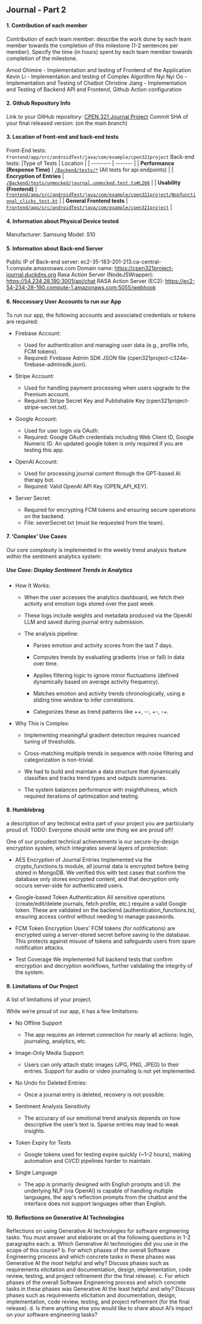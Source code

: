 ## Journal - Part 2

#### 1. Contribution of each member
Contribution of each team member: describe the work done by each team member towards the
completion of this milestone (1-2 sentences per member). Specify the time (in hours) spent by each
team member towards completion of the milestone.

Amod Ghimire - Implementation and testing of Frontend of the Application
Kevin Li - Implementation and testing of Complex Algorithm 
Nyi Nyi Oo - Implementation and Testing of Chatbot
Christine Jiang - Implementation and Testing of Backend API and Frontend, Github Action configuration


#### 2. Github Repository Info
Link to your GitHub repository: [CPEN 321 Journal Project](https://github.com/CPEN321APKGenerators/CPEN321Project)
Commit SHA of your final released version: (on the main branch)


#### 3. Location of front-end and back-end tests
Front-End tests: `Frontend/app/src/androidTest/java/com/example/cpen321project`
Back-end tests: 
|Type of Tests | Location |
| -------- | ------- |
| **Performance (Response Time)**   | [`/Backend/tests/*`](https://github.com/CPEN321APKGenerators/CPEN321Project/tree/main/Backend/tests) (All tests for api endpoints)    |
| **Encryption of Entries** | [`/Backend/tests/unmocked/journal.unmocked.test.ts#L266`](https://github.com/CPEN321APKGenerators/CPEN321Project/blob/main/Backend/tests/unmocked/journal.unmocked.test.ts)       |
| **Usability (Frontend)**    | [`Frontend/app/src/androidTest/java/com/example/cpen321project/Nonfunctional_clicks_test.kt`](https://github.com/CPEN321APKGenerators/CPEN321Project/blob/main/Frontend/app/src/androidTest/java/com/example/cpen321project/Nonfunctional_clicks_test.kt)    |
| **General Frontend tests**    | [`Frontend/app/src/androidTest/java/com/example/cpen321project`](https://github.com/CPEN321APKGenerators/CPEN321Project/tree/main/Frontend/app/src/androidTest/java/com/example/cpen321project)    |


#### 4. Information about Physical Device tested
Manufacturer: Samsung
Model: S10


#### 5. Information about Back-end Server
Public IP of Back-end server: ec2-35-183-201-213.ca-central-1.compute.amazonaws.com
Domain name: https://cpen321project-journal.duckdns.org
Rasa Action Server (NodeJSWrapper): https://54.234.28.190:3001/api/chat
RASA Action Server (EC2): https://ec2-54-234-28-190.compute-1.amazonaws.com:5055/webhook



#### 6. Neccessary User Accounts to run our App
To run our app, the following accounts and associated credentials or tokens are required:

- Firebase Account:
    - Used for authentication and managing user data (e.g., profile info, FCM tokens).
    - Required: Firebase Admin SDK JSON file (cpen321project-c324e-firebase-adminsdk.json).

- Stripe Account:
    - Used for handling payment processing when users upgrade to the Premium account.
    - Required: Stripe Secret Key and Publishable Key (cpen321project-stripe-secret.txt).

- Google Account:
    - Used for user login via OAuth.
    - Required: Google OAuth credentials including Web Client ID, Google Numeric ID. An updated google token is only required if you are testing this app.

- OpenAI Account:
    - Used for processing journal content through the GPT-based AI therapy bot.
    - Required: Valid OpenAI API Key (OPEN_API_KEY).

- Server Secret:
    - Required for encrypting FCM tokens and ensuring secure operations on the backend.
    - File: severSecret.txt (must be requested from the team).


#### 7. 'Complex' Use Cases
Our core complexity is implemented in the weekly trend analysis feature within the sentiment analytics system:

##### Use Case: Display Sentiment Trends in Analytics

- How It Works:
    - When the user accesses the analytics dashboard, we fetch their activity and emotion logs stored over the past week.

    - These logs include weights and metadata produced via the OpenAI LLM and saved during journal entry submission.

    - The analysis pipeline:
        - Parses emotion and activity scores from the last 7 days.

        - Computes trends by evaluating gradients (rise or fall) in data over time.

        - Applies filtering logic to ignore minor fluctuations (defined dynamically based on average activity frequency).

        - Matches emotion and activity trends chronologically, using a sliding time window to infer correlations.

        - Categorizes these as trend patterns like ++, --, +-, -+.

- Why This is Complex:
    - Implementing meaningful gradient detection requires nuanced tuning of thresholds.

    - Cross-matching multiple trends in sequence with noise filtering and categorization is non-trivial.

    - We had to build and maintain a data structure that dynamically classifies and tracks trend types and outputs summaries.

    - The system balances performance with insightfulness, which required iterations of optimization and testing.




#### 8. Humblebrag
a description of any technical extra part of your project you are particularly proud of.
TODO: Everyone should write one thing we are proud of!!

One of our proudest technical achievements is our secure-by-design encryption system, which integrates several layers of protection:

- AES Encryption of Journal Entries
Implemented via the crypto_functions.ts module, all journal data is encrypted before being stored in MongoDB. We verified this with test cases that confirm the database only stores encrypted content, and that decryption only occurs server-side for authenticated users.

- Google-based Token Authentication
All sensitive operations (create/edit/delete journals, fetch profile, etc.) require a valid Google token. These are validated on the backend (authentication_functions.ts), ensuring access control without needing to manage passwords.

- FCM Token Encryption
Users' FCM tokens (for notifications) are encrypted using a server-stored secret before saving to the database. This protects against misuse of tokens and safeguards users from spam notification attacks.

- Test Coverage
We implemented full backend tests that confirm encryption and decryption workflows, further validating the integrity of the system​.


#### 9. Limitations of Our Project
A list of limitations of your project.

While we’re proud of our app, it has a few limitations:

- No Offline Support
    - The app requires an internet connection for nearly all actions: login, journaling, analytics, etc.

- Image-Only Media Support:
    - Users can only attach static images (JPG, PNG, JPEG) to their entries. Support for audio or video journaling is not yet implemented.

- No Undo for Deleted Entries:
    - Once a journal entry is deleted, recovery is not possible.

- Sentiment Analysis Sensitivity
    - The accuracy of our emotional trend analysis depends on how descriptive the user’s text is. Sparse entries may lead to weak insights.

- Token Expiry for Tests
    - Google tokens used for testing expire quickly (~1–2 hours), making automation and CI/CD pipelines harder to maintain.

- Single Language
    - The app is primarily designed with English prompts and UI. the underlying NLP (via OpenAI) is capable of handling multiple languages, the app's reflection prompts from the chatbot and the interface does not support languages other than English.

#### 10. Reflections on Generative AI Technologies
Reflections on using Generative AI technologies for software engineering tasks. You must answer
and elaborate on all the following questions in 1-2 paragraphs each:
    a. Which Generative AI technologies did you use in the scope of this course?
    b. For which phases of the overall Software Engineering process and which concrete tasks
    in these phases was Generative AI the most helpful and why? Discuss phases such as
    requirements elicitation and documentation, design, implementation, code review, testing,
    and project refinement (for the final release).
    c. For which phases of the overall Software Engineering process and which concrete tasks
    in these phases was Generative AI the least helpful and why? Discuss phases such as
    requirements elicitation and documentation, design, implementation, code review, testing,
    and project refinement (for the final release).
    d. Is there anything else you would like to share about AI’s impact on your software
    engineering tasks?
